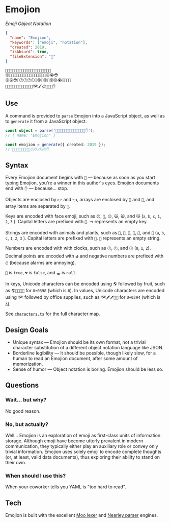# Emojion

_Emoji Object Notation_

```json
{
  "name": "Emojion",
  "keywords": ["emoji", "notation"],
  "created": 2019,
  "isAbsurd": true,
  "fileExtension": "🙌"
}
```

```emojion
🙌😶😠🤑😳👡🐘🐁🦉🦒🐖🦉🦏😚😳🤩😉😮😭🤤
😢🤜🐘🐁🦉🦒🐖🤝🦏🦉🐢🐜🐢🐖🦉🦏🤛😖😭😳
😠😛😳🤤🕑🕛🕐🕘🤔😢👠😠🥺😢🙃😭🤤💚🙁🤔
🥰😳👠😳😵😛😳😶😢🤔😮😶🗺🖌📋📏🔎📓✋
```

## Use

A command is provided to `parse` Emojion into a JavaScript object, as well as to
`generate` it from a JavaScript object.

```ts
const object = parse('🙌😶😠🤑😳👡🐘🐁🦉🦒🐖🦉🦏✋');
// { name: "Emojion" }

const emojion = generate({ created: 2019 });
// 🙌😖😭😳😠😛😳🤤🕑🕛🕐🕘✋
```

## Syntax

Every Emojion document begins with `🙌` — because as soon as you start typing
Emojion, you're a winner in this author's eyes. Emojion documents end with `✋`
— because... stop.

Objects are enclosed by `👉` and `👈`, arrays are enclosed by `🤜` and `🤛`, and
array items are separated by `🤝`.

Keys are encoded with face emoji, such as `😠`, `🥺`, `😖`, `😺`, `😸`, and `😽`
(`a`, `b`, `c`, `1`, `2`, `3` ). Capital letters are prefixed with `👠`. `🗝`
represents an empty key.

Strings are encoded with animals and plants, such as `🐜`, `🐝`, `🐄`, `🌹`,
`🌱`, and `🌵` (`a`, `b`, `c`, `1`, `2`, `3` ). Capital letters are prefixed
with `👡`. `🧵` represents an empty string.

Numbers are encoded with with clocks, such as `🕛`, `🕐`, and `🕑` (`0`, `1`,
`2`). Decimal points are encoded with `⛳️` and negative numbers are prefixed
with `⏰` (because alarms are annoying).

`💚` is `true`, `💔` is `false`, and `🕳` is `null`.

In keys, Unicode characters can be encoded using `🌎` followed by fruit, such as
`🌎🍏🍊🍈🍓` for `U+0398` (which is `Θ`). In values, Unicode characters are
encoded using `🗺` followed by office supplies, such as `🗺🖋🖊🧷🔎` for `U+0394`
(which is `Δ`).

See [`characters.ts`](./src/characters.ts) for the full character map.

## Design Goals

- Unique syntax — Emojion should be its own format, not a trivial character
  substitution of a different object notation language like JSON.
- Borderline legibility — It should be possible, though likely slow, for a human
  to read an Emojion document, after some amount of memorization.
- Sense of humor — Object notation is boring. Emojion should be less so.

## Questions

### Wait... but why?

No good reason.

### No, but actually?

Well... Emojion is an exploration of emoji as first-class units of information
storage. Although emoji have become utterly prevalent in modern communication,
they typically either play an auxiliary role or convey only trivial information.
Emojion uses solely emoji to encode complete thoughts (or, at least, valid data
documents), thus exploring their ability to stand on their own.

### When should I use this?

When your coworker tells you YAML is "too hard to read".

## Tech

Emojion is built with the excellent
[Moo lexer](https://www.npmjs.com/package/moo) and
[Nearley parser](https://nearley.js.org) engines.
